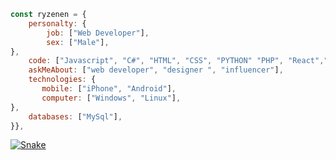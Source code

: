 

```javascript
const ryzenen = {
    personalty: {
        job: ["Web Developer"],
        sex: ["Male"],
},               
    code: ["Javascript", "C#", "HTML", "CSS", "PYTHON" "PHP", "React","Bootstrap","Git","MySQL","Firebase","Node Js"],
    askMeAbout: ["web developer", "designer ", "influencer"],
    technologies: {
       mobile: ["iPhone", "Android"],
       computer: ["Windows", "Linux"],
},
    databases: ["MySql"],
}},
```

[![Snake](https://ryzenen.github.io/ryzenen/snake.svg)](https://ryzenen.com/)
